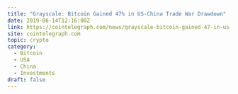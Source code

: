 ```yaml
---
title: "Grayscale: Bitcoin Gained 47% in US-China Trade War Drawdown"
date: 2019-06-14T12:16:00Z
link: https://cointelegraph.com/news/grayscale-bitcoin-gained-47-in-us-china-trade-war-drawdown?utm_medium=RSS&utm_source=hune
site: cointelegraph.com
topic: crypto
category:
  - Bitcoin
  - USA
  - China
  - Investments
draft: false
---
```

